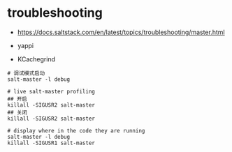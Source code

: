 # troubleshooting

+ <https://docs.saltstack.com/en/latest/topics/troubleshooting/master.html>


+ yappi
+ KCachegrind

```
# 调试模式启动
salt-master -l debug

# live salt-master profiling
## 开启
killall -SIGUSR2 salt-master
## 关闭
killall -SIGUSR2 salt-master

# display where in the code they are running
salt-master -l debug
killall -SIGUSR1 salt-master
```
